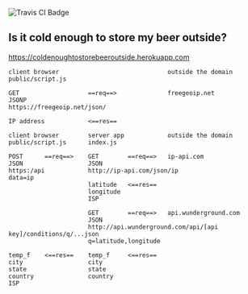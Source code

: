 <img src="https://travis-ci.org/HIROSN/is-it-cold-enough-to-store-my-beer-outside.svg" alt="Travis CI Badge"></img>

## Is it cold enough to store my beer outside?
https://coldenoughtostorebeeroutside.herokuapp.com

```
client browser                              outside the domain
public/script.js

GET                   ==req==>              freegeoip.net
JSONP
https://freegeoip.net/json/

IP address            <==res==

client browser        server app            outside the domain
public/script.js      index.js

POST      ==req==>    GET        ==req==>   ip-api.com
JSON                  JSON
https:/api            http://ip-api.com/json/ip
data=ip
                      latitude   <==res==
                      longitude
                      ISP

                      GET        ==req==>   api.wunderground.com
                      JSON
                      http://api.wunderground.com/api/[api key]/conditions/q/...json
                      q=latitude,longitude

temp_f    <==res==    temp_f     <==res==
city                  city
state                 state
country               country
ISP
```
